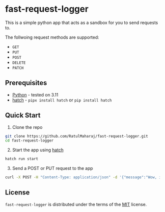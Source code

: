 # fast-request-logger

This is a simple python app that acts as a sandbox for you to send requests to.

The follwoing request methods are supported:
- `GET`
- `PUT`
- `POST`
- `DELETE`
- `PATCH`

## Prerequisites

- [Python](https://www.python.org) - tested on 3.11
- [hatch](https://hatch.pypa.io/latest/) - `pipx install hatch` or `pip install hatch`

## Quick Start

1. Clone the repo

```sh
git clone https://github.com/RatulMaharaj/fast-request-logger.git
cd fast-request-logger
```

2. Start the app using [hatch](https://hatch.pypa.io/latest/)
```sh
hatch run start
```

3. Send a POST or PUT request to the app
```sh
curl -X POST -H "Content-Type: application/json" -d '{"message":"Wow, it works!"}' http://127.0.0.1:8000
```

## License

`fast-request-logger` is distributed under the terms of the [MIT](https://spdx.org/licenses/MIT.html) license.
